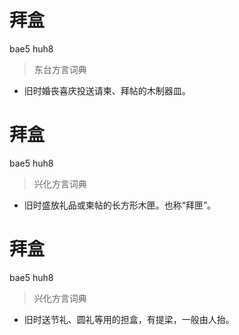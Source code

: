 # 拜盒
bae5 huh8
> 东台方言词典
- 旧时婚丧喜庆投送请柬、拜帖的木制器皿。

# 拜盒
bae5 huh8
> 兴化方言词典
- 旧时盛放礼品或柬帖的长方形木匣。也称“拜匣”。

# 拜盒
bae5 huh8
> 兴化方言词典
- 旧时送节礼、圆礼等用的担盒，有提梁，一般由人抬。
